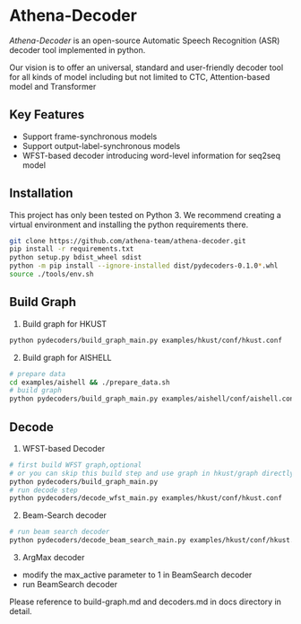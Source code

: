
# Athena-Decoder

*Athena-Decoder* is an open-source Automatic Speech Recognition (ASR) decoder tool implemented in python. 

Our vision is to offer an universal, standard and user-friendly decoder tool for all kinds of model including but not limited to CTC, Attention-based model and Transformer

## Key Features

- Support frame-synchronous models
- Support output-label-synchronous models
- WFST-based decoder introducing word-level information for seq2seq model

## Installation

This project has only been tested on Python 3. We recommend creating a virtual environment and installing the python requirements there.

```bash
git clone https://github.com/athena-team/athena-decoder.git
pip install -r requirements.txt
python setup.py bdist_wheel sdist
python -m pip install --ignore-installed dist/pydecoders-0.1.0*.whl
source ./tools/env.sh
```
## Build Graph
1. Build graph for HKUST
```bash
python pydecoders/build_graph_main.py examples/hkust/conf/hkust.conf
```
2. Build graph for AISHELL
```bash
# prepare data
cd examples/aishell && ./prepare_data.sh
# build graph
python pydecoders/build_graph_main.py examples/aishell/conf/aishell.conf
```


## Decode
1. WFST-based Decoder
```bash
# first build WFST graph,optional
# or you can skip this build step and use graph in hkust/graph directly 
python pydecoders/build_graph_main.py
# run decode step
python pydecoders/decode_wfst_main.py examples/hkust/conf/hkust.conf
```
2. Beam-Search decoder
```bash
# run beam search decoder 
python pydecoders/decode_beam_search_main.py examples/hkust/conf/hkust.conf
```
3. ArgMax decoder
+ modify the max_active parameter to 1 in BeamSearch decoder
+ run BeamSearch decoder

Please reference to build-graph.md and decoders.md in docs directory in detail.



